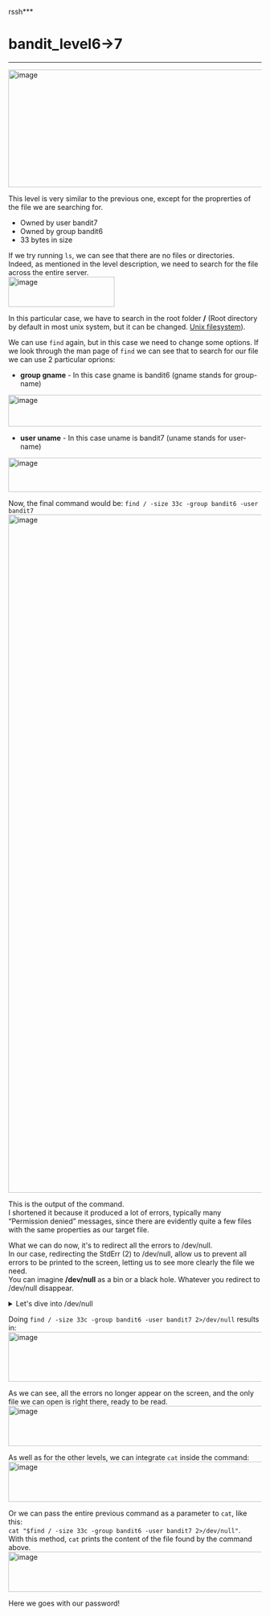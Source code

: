 rssh***
# bandit_level6->7
***
<img width="733" height="234" alt="image" src="https://github.com/user-attachments/assets/0271756d-6352-44f5-99b6-905675f57372" />  
  
This level is very similar to the previous one, except for the proprerties of the file we are searching for.    
- Owned by user bandit7  
- Owned by group bandit6  
- 33 bytes in size  

If we try running `ls`, we can see that there are no files or directories.  
Indeed, as mentioned in the level description, we need to search for the file across the entire server.  
<img width="211" height="60" alt="image" src="https://github.com/user-attachments/assets/eb108f4d-62dd-4cc1-b825-109cef99266f" />  

In this particular case, we have to search in the root folder **/** (Root directory by default in most unix system, but it can be changed. [Unix filesystem](https://en.wikipedia.org/wiki/Unix_filesystem)).

We can use `find` again, but in this case we need to change some options.
If we look through the man page of `find` we can see that to search for our file we can use 2 particular oprions:
- **group gname** - In this case gname is bandit6 (gname stands for group-name)  
<img width="652" height="63" alt="image" src="https://github.com/user-attachments/assets/aa629f4a-023f-449c-a84c-8a29b3a953a2" />  

- **user uname** - In this case uname is bandit7 (uname stands for user-name)  
<img width="625" height="68" alt="image" src="https://github.com/user-attachments/assets/675bb342-fc68-4360-bec8-920253254aab" />

Now, the final command would be: `find / -size 33c -group bandit6 -user bandit7`  
<img width="600" height="1349" alt="image" src="https://github.com/user-attachments/assets/fcf32e85-5d9e-45e2-b5b7-dba2ae57138a" />

This is the output of the command.  
I shortened it because it produced a lot of errors, typically many “Permission denied” messages, since there are evidently quite a few files with the same properties as our target file.  

What we can do now, it's to redirect all the errors to /dev/null.  
In our case, redirecting the StdErr (2) to /dev/null, allow us to prevent all errors to be printed to the screen, letting us to see more clearly the file we need.  
You can imagine **/dev/null** as a bin or a black hole. Whatever you redirect to /dev/null disappear.   
<details>
<summary>Let's dive into /dev/null</summary>  

>More infos about Standard Stream can be looked up here: [Standard Stream](https://en.wikipedia.org/wiki/Standard_streams)  
>More infos about /dev/null can be looked up here: [/dev/null](https://en.wikipedia.org/wiki/Null_device)  
</details>

Doing `find / -size 33c -group bandit6 -user bandit7 2>/dev/null` results in:  
<img width="757" height="99" alt="image" src="https://github.com/user-attachments/assets/bdc5c60a-83d9-4cab-a331-f39b5f8d93e8" />  

As we can see, all the errors no longer appear on the screen, and the only file we can open is right there, ready to be read.  
<img width="581" height="80" alt="image" src="https://github.com/user-attachments/assets/e685018b-c071-4ec7-a329-98af17159b0f" />  

As well as for the other levels, we can integrate `cat` inside the command:  
<img width="919" height="80" alt="image" src="https://github.com/user-attachments/assets/94231a51-473e-4c87-9aee-1212247287c7" />  

Or we can pass the entire previous command as a parameter to `cat`, like this:  
`cat "$find / -size 33c -group bandit6 -user bandit7 2>/dev/null"`.  
With this method, `cat` prints the content of the file found by the command above.  
<img width="854" height="80" alt="image" src="https://github.com/user-attachments/assets/17bf3857-c997-43af-8863-392536beaa4a" />  

Here we goes with our password!




















